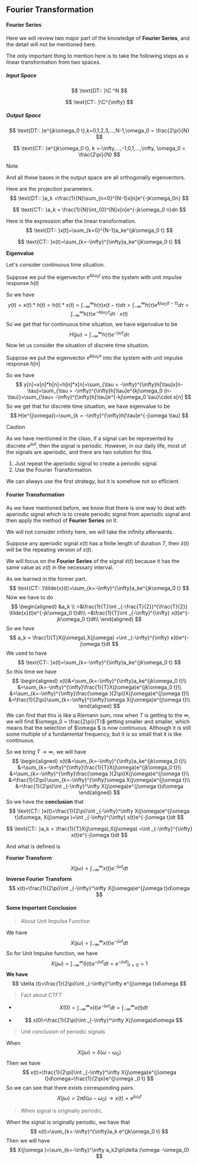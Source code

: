 ## Fourier Transformation

#### Fourier Series

Here we will review two major part of the knowledge of **Fourier Series**, and the detail will not be mentioned here.

The only important thing to mention here is to take the following steps as a linear transformation from two spaces.

##### Input Space

$$
\text{DT:: }\C ^N
$$

$$
\text{CT:: }\C^{\infty}
$$

##### Output Space

$$
\text{DT:: }e^{jk\omega_0 t},k=0,1,2,3,...,N-1,\omega_0 = \frac{2\pi}{N}
$$

$$
\text{CT:: }e^{jk\omega_0 t}, k =-\infty,...,-1,0,1,...,\infty, \omega_0 = \frac{2\pi}{N}
$$

> [!NOTE]
>
> And all these bases in the output space are all orthogonally eigenvectors.

Here are the projection parameters.
$$
\text{DT:: }a_k =\frac{1}{N}\sum_{n=0}^{N-1}x[n]e^{-jk\omega_0n}
$$

$$
\text{CT:: }a_k = \frac{1}{N}\int_{0}^{N}x[n]e^{-jk\omega_0 n}dn
$$

 Here is the expression after the linear transformation.
$$
\text{DT:: }x[t]=\sum_{k=0}^{N-1}a_ke^{jk\omega_0 t}
$$

$$
\text{CT:: }x(t)=\sum_{k=-\infty}^{\infty}a_ke^{jk\omega_0 t}
$$

**Eigenvalue**

Let's consider continuous time situation.

Suppose we put the eigenvector $e^{kj\omega_0 t}$ into the system with unit impulse response $h(t)$

So we have 
$$
y(t)=x(t)*h(t)=h(t)*x(t)=\int_{-\infty}^{\infty}h(\tau)x(t-\tau)d\tau=\int_{-\infty}^{\infty}h(\tau)e^{kj\omega_0 (t-\tau)}d\tau=\int_{-\infty}^{\infty}h(\tau)e^{-kj\omega_0\tau }d\tau\cdot x(t)
$$
So we get that for continuous time situation, we have eigenvalue to be 
$$
H(j\omega) =\int_{-\infty}^{\infty}h(\tau)e^{-j\omega\tau }d\tau
$$
Now let us consider the situation of discrete time situation.

Suppose we put the eigenvector $e^{kj\omega_0 n}$ into the system with unit impulse response $h[n]$

So we have 
$$
y[n]=x[n]*h[n]=h[n]*x[n]=\sum_{\tau = -\infty}^{\infty}h[\tau]x[n-\tau]=\sum_{\tau = -\infty}^{\infty}h[\tau]e^{kj\omega_0 (n-\tau)}=\sum_{\tau= -\infty}^{\infty}h[\tau]e^{-kj\omega_0 \tau}\cdot x[n]
$$
So we get that for discrete time situation, we have eigenvalue to be 
$$
H(e^{j\omega})=\sum_{k = -\infty}^{\infty}h[\tau]e^{-j\omega \tau}
$$

> [!CAUTION]
>
> As we have mentioned in the class, if a signal can be represented by discrete $e^{j\omega t}$, then the signal is periodic. However, in our daily life, most of the signals are aperiodic, and there are two solution for this.
>
> 1. Just repeat the aperiodic signal to create a periodic signal.
> 2. Use the Fourier Transformation.
>
> We can always use the first strategy, but it is somehow not so efficient.

#### Fourier Transformation

As we have mentioned before, we know that there is one way to deal with aperiodic signal which is to create periodic signal from aperiodic signal and then apply the method of **Fourier Series** on it.

We will not consider infinity here, we will take the infinity afterwards.

Suppose any aperiodic signal $x(t)$ has a finite length of duration $T$, then $\tilde{x}(t)$ will be the repeating version of $x(t)$.

We will focus on the **Fourier Series** of the signal $\tilde{x}(t)$ because it has the same value as $x(t)$ in the necessary interval. 

As we learned in the former part.
$$
\text{CT:: }\tilde{x}(t)=\sum_{k=-\infty}^{\infty}a_ke^{jk\omega_0 t}
$$
Now we have to do 
$$
\begin{aligned}
&a_k \\
=&\frac{1}{T}\int _{-\frac{T}{2}}^{\frac{T}{2}} \tilde{x}(t)e^{-jk\omega_0 t}dt\\
=&\frac{1}{T}\int _{-\infty}^{\infty} x(t)e^{-jk\omega_0 t}dt\\
\end{aligned}
$$
So we have 
$$
a_k = \frac{1}{T}X(j\omega),X(j\omega) =\int _{-\infty}^{\infty} x(t)e^{-j\omega  t}dt
$$
We used to have 
$$
\text{CT:: }x(t)=\sum_{k=-\infty}^{\infty}a_ke^{jk\omega_0 t}
$$
So this time we have 
$$
\begin{aligned}
x(t)&=\sum_{k=-\infty}^{\infty}a_ke^{jk\omega_0 t}\\
&=\sum_{k=-\infty}^{\infty}\frac{1}{T}X(j\omega)e^{jk\omega_0 t}\\
&=\sum_{k=-\infty}^{\infty}\frac{\omega }{2\pi}X(j\omega)e^{j\omega t}\\
&=\frac{1}{2\pi}\sum_{k=-\infty}^{\infty}\omega X(j\omega)e^{j\omega t}\\
\end{aligned}
$$
We can find that this is like a Riemann sum, now when $T$ is getting to the $\infty$, we will find $\omega_0 = \frac{2\pi}{T}$ getting smaller and smaller, which means that the selection of $\omega $ is now continuous. Although it is still some multiple of a fundamental frequency, but it is so small that it is like continuous.

So we bring $T\rightarrow \infty$, we will have 
$$
\begin{aligned}
x(t)&=\sum_{k=-\infty}^{\infty}a_ke^{jk\omega_0 t}\\
&=\sum_{k=-\infty}^{\infty}\frac{1}{T}X(j\omega)e^{jk\omega_0 t}\\
&=\sum_{k=-\infty}^{\infty}\frac{\omega }{2\pi}X(j\omega)e^{j\omega t}\\
&=\frac{1}{2\pi}\sum_{k=-\infty}^{\infty}\omega X(j\omega)e^{j\omega t}\\
&=\frac{1}{2\pi}\int _{-\infty}^\infty X(j\omega)e^{j\omega t}d\omega
\end{aligned}
$$
So we have the **conclusion** that 
$$
\text{CT:: }x(t)=\frac{1}{2\pi}\int _{-\infty}^\infty X(j\omega)e^{j\omega t}d\omega, X(j\omega )=\int _{-\infty}^{\infty} x(t)e^{-j\omega  t}dt
$$

$$
\text{CT:: }a_k = \frac{1}{T}X(j\omega),X(j\omega) =\int _{-\infty}^{\infty} x(t)e^{-j\omega  t}dt 
$$

And what is defined is 

**Fourier Transform**
$$
X(j\omega )=\int _{-\infty}^{\infty} x(t)e^{-j\omega  t}dt
$$
**Inverse Fourier Transform**
$$
x(t)=\frac{1}{2\pi}\int _{-\infty}^\infty X(j\omega)e^{j\omega t}d\omega
$$

#### Some Important Conclusion

> About Unit Impulse Function

We have 
$$
X(j\omega )=\int _{-\infty}^{\infty} x(t)e^{-j\omega  t}dt
$$
So for Unit Impulse function, we have 
$$
X(j\omega ) =\int _{-\infty}^{\infty} \delta (t)e^{-j\omega  t}dt=e^{-j\omega t}\Bigg|_{t=0}=1
$$
**We have**
$$
\delta (t)=\frac{1}{2\pi}\int _{-\infty}^\infty e^{j\omega t}d\omega
$$

> Fact about $CTFT$

- $$
  X(0)=\int _{-\infty}^{\infty} x(t)e^{-j\omega  t}dt=\int _{-\infty}^{\infty} x(t)dt
  $$

- $$
  x(0)=\frac{1}{2\pi}\int _{-\infty}^\infty X(j\omega)d\omega
  $$

> Unit conclusion of periodic signals

When 
$$
X(j\omega )=\delta (\omega -\omega_0)
$$
Then we have 
$$
x(t)=\frac{1}{2\pi}\int _{-\infty}^\infty X(j\omega)e^{j\omega t}d\omega=\frac{1}{2\pi}e^{j\omega _0 t}
$$
So we can see that there exists corresponding pairs.
$$
X(j\omega )=2\pi\delta (\omega -\omega_0) \rightarrow x(t)=e^{j\omega _0 t}
$$

> When signal is originally periodic.

When the signal is originally periodic, we have that 
$$
x(t)=\sum_{k=-\infty}^{\infty}a_k e^{jk\omega_0 t}
$$
Then we will have 
$$
X(j\omega )=\sum_{k=-\infty}^\infty a_k2\pi\delta (\omega -\omega_0)
$$
